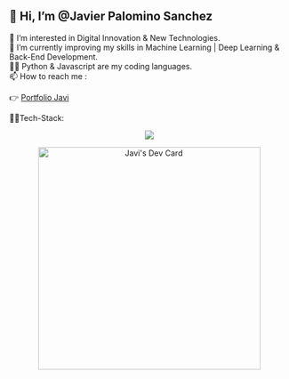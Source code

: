 ## 👋 Hi, I’m @Javier Palomino Sanchez


 👀 I’m interested in Digital Innovation & New Technologies.</br>
 🌱 I’m currently improving my skills in Machine Learning | Deep Learning & Back-End Development.</br>
 👨‍💻 Python & Javascript are my coding languages.</br>
 📫 How to reach me :

   👉 [Portfolio Javi](https://javips.digital)
        
  👨‍🏭Tech-Stack:
  
  <p align="center">
  <a href="https://skillicons.dev">
    <img src="https://skillicons.dev/icons?i=js,react,express,nodejs,firebase,mongodb,py,django,postgres" />
 </a>
</p>
<p align="center">
 <a href="https://app.daily.dev/JaviPSanchez"><img src="https://api.daily.dev/devcards/33d557b679654ebeb63cf4db82fc840d.png?r=2dv" width="400" alt="Javi's Dev Card"/></a>
</p>
  
  

        
